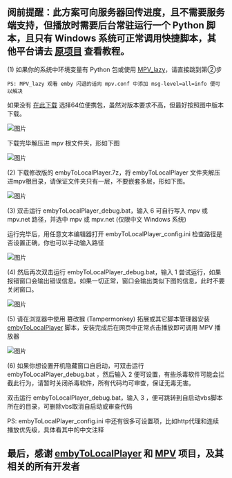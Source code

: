 ## 阅前提醒：此方案可向服务器回传进度，且不需要服务端支持，但播放时需要后台常驻运行一个 Python 脚本，且只有 Windows 系统可正常调用快捷脚本，其他平台请去 [原项目](https://github.com/kjtsune/embyToLocalPlayer) 查看教程。


(1) 如果你的系统中环境变量有 Python 包或使用 [MPV_lazy](https://github.com/hooke007/MPV_lazy)，请直接跳到第②步

    PS: MPV_lazy 观看 emby 闪退的话向 mpv.conf 中添加 msg-level=all=info 便可以解决

如果没有 [在此下载](https://www.python.org/downloads/windows/) 选择64位便携包，虽然对版本要求不高，但最好按照图中版本下载。

![图片](https://github.com/ZBound/mpv_config/assets/105804511/82f0adc6-2755-4124-9ba2-0c39640b3516)

下载完毕解压进 mpv 根文件夹，形如下图

![图片](https://github.com/ZBound/mpv_config/assets/105804511/91dae3ba-a45b-4196-8666-7c6b70fb1b5c)

(2) 下载修改版的 embyToLocalPlayer.7z，将 embyToLocalPlayer 文件夹解压进mpv根目录，请保证文件夹只有一层，不要嵌套多层，形如下图。

![图片](https://github.com/ZBound/mpv_config/assets/105804511/3f44e632-7ea1-459f-a976-8b7afc4a6e34)

(3) 双击运行 embyToLocalPlayer_debug.bat，输入 6 可自行写入 mpv 或 mpv.net 路径，并选中 mpv 或 mpv.net (仅限中文 Windows 系统)

运行完毕后，用任意文本编辑器打开 embyToLocalPlayer_config.ini 检查路径是否设置正确，你也可以手动输入路径

![图片](https://github.com/ZBound/mpv_config/assets/105804511/187140f7-340f-4f15-8d38-512348fa870d)

(4) 然后再次双击运行 embyToLocalPlayer_debug.bat，输入 1 尝试运行，如果报错窗口会输出错误信息。如果一切正常，窗口会输出类似下图的信息，此时不要关闭窗口。

![图片](https://github.com/ZBound/mpv_config/assets/105804511/3b489208-509c-4d7d-ad26-2991d9c9748d)

(5) 请在浏览器中使用 篡改猴 (Tampermonkey) 拓展或其它脚本管理器安装 [embyToLocalPlayer](https://greasyfork.org/zh-CN/scripts/448648) 脚本，安装完成后在网页中正常点击播放即可调用 MPV 播放器

![图片](https://github.com/ZBound/mpv_config/assets/105804511/1ea4d674-bd13-4eaf-876f-9b0b2fc8893f)

(6) 如果你想设置开机隐藏窗口自启动，可双击运行 embyToLocalPlayer_debug.bat ，然后输入 2 便可设置，有些杀毒软件可能会拦截此行为，请暂时关闭杀毒软件，所有代码均可审查，保证无毒无害。

双击运行 embyToLocalPlayer_debug.bat，输入 3 ，便可跳转到自启动vbs脚本所在的目录，可删除vbs取消自启动或审查代码


PS: embyToLocalPlayer_config.ini 中还有很多可设置项，比如http代理和连续播放优先级，具体看其中的中文注释


## 最后，感谢 [embyToLocalPlayer](https://github.com/kjtsune/embyToLocalPlayer) 和 [MPV](https://mpv.io/) 项目，及其相关的所有开发者


